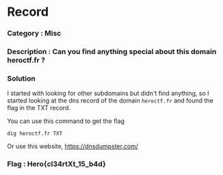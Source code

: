 # Record
### Category : Misc
### Description : Can you find anything special about this domain heroctf.fr ?
### Solution

I started with looking  for other subdomains but didn't find anything, so I started looking at the dns record of the domain `heroctf.fr` and found the flag in the TXT record.

You can use this command to get the flag

`dig heroctf.fr TXT`

Or use this website, https://dnsdumpster.com/

###  Flag : Hero{cl34rtXt_15_b4d}
